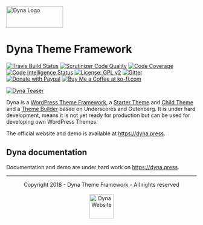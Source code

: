 <img src="https://github.com/dyna-press/dyna/raw/master/assets/logo/logo250.png" alt="Dyna Logo" width="150px" height="57px"/>

# Dyna Theme Framework

[![Travis Build Status](https://travis-ci.com/dyna-press/dyna.svg?branch=master)](https://travis-ci.com/dyna-press/dyna) [![Scrutinizer Code Quality](https://scrutinizer-ci.com/g/dyna-press/dyna/badges/quality-score.png?b=master)](https://scrutinizer-ci.com/g/dyna-press/dyna/?branch=master) [![Code Coverage](https://scrutinizer-ci.com/g/dyna-press/dyna/badges/coverage.png?b=master)](https://scrutinizer-ci.com/g/dyna-press/dyna/?branch=master) [![Code Intelligence Status](https://scrutinizer-ci.com/g/dyna-press/dyna/badges/code-intelligence.svg?b=master)](https://scrutinizer-ci.com/code-intelligence) [![License: GPL v2](https://img.shields.io/badge/License-GPL%20v2-blue.svg)](https://www.gnu.org/licenses/old-licenses/gpl-2.0.en.html) [![Gitter](https://badges.gitter.im/Join%20Chat.svg)](https://gitter.im/dynapress/Dyna-Theme?utm_source=badge&utm_medium=badge&utm_campaign=pr-badge)
[![Donate with Paypal](https://img.shields.io/badge/Donate-PayPal-green.svg)](https://www.paypal.com/cgi-bin/webscr?cmd=_s-xclick&hosted_button_id=MQM7CMKXW94KQ)
[![Buy Me a Coffee at ko-fi.com](https://img.shields.io/badge/-Buy%20a%20Tea-orange.svg?colorB=593C1F&colorA=4e798d&logo=data%3Aimage%2Fpng%3Bbase64%2CiVBORw0KGgoAAAANSUhEUgAAAA4AAAAOCAYAAAAfSC3RAAAAVUlEQVR4AWNQtnJTQcZ%2Blb2fsWF0dQzYNRHWzIBdE2EDGGCaSNYI47x69fY%2FMRimnmiNyGqwavyflo6MaawRTTP1%2FIiM4dFBQBPl8UggyRHWSHYiBwCwA90T1NTlAQAAAABJRU5ErkJggg%3D%3D%0D%0A&logoWidth=14)](https://ko-fi.com/dynapress)

[![Dyna Teaser](https://github.com/dyna-press/dyna/raw/master/assets/img/teaser.jpg "Dyna Teaser")](https://dyna.press)

Dyna is a [WordPress Theme Framework](https://github.com/dyna-press/dyna), a [Starter Theme](https://github.com/dyna-press/dyna-starter-theme) and [Child Theme](https://github.com/dyna-press/dyna-child) and a [Theme Builder](https://github.com/dyna-press/dyna-customizer) based on Underscores and Gutenberg. It is under hard development, means it is not yet ready for production but can be used for developing own WordPress Themes.

The official website and demo is available at https://dyna.press.

## Dyna documentation

Documentation and demo are under hard work on https://dyna.press.

<hr/>
<p align="center">
Copyright 2018 - Dyna Theme Framework - All rights reserved
<br/>
<br/>
<a href="http://dyna.press">
<img src="https://github.com/dyna-press/dyna/blob/master/assets/icon/iconblue.png?raw=true" alt="Dyna Website" width="64px" height="64px"/>
</a>
</p>
